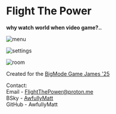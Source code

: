 # Flight The Power  
**why watch world when video game?..**  
  
![menu](https://github.com/user-attachments/assets/4c4abd16-579c-4cce-9ffa-7fb1a083ab73)  
  
![settings](https://github.com/user-attachments/assets/ea735858-bb1f-4b9a-9d83-4dd8229e33fe)
  
![room](https://github.com/user-attachments/assets/e89d281f-ac23-4231-96bb-ba5062f3e3a5)  
  
Created for the [BigMode Game James '25](https://itch.io/jam/bigmode-game-jam-2025)  

Contact:  
Email - FlightThePower@proton.me  
BSky - [AwfullyMatt](https://bsky.app/profile/awfullymatt.bsky.social)  
GitHub - AwfullyMatt  
